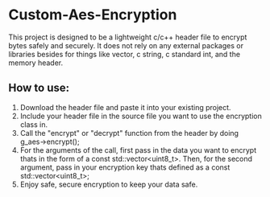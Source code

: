 # Custom-Aes-Encryption

This project is designed to be a lightweight c/c++ header file to encrypt bytes safely and securely. It does not rely on any external packages or libraries besides for things like vector, c string, c standard int, and the memory header.

## How to use:

1. Download the header file and paste it into your existing project.
2. Include your header file in the source file you want to use the encryption class in.
3. Call the "encrypt" or "decrypt" function from the header by doing g_aes->encrypt();
4. For the arguments of the call, first pass in the data you want to encrypt thats in the form of a const std::vector<uint8_t>. Then, for the second argument, pass in your encryption key thats defined as a const std::vector<uint8_t>;
5. Enjoy safe, secure encryption to keep your data safe.
